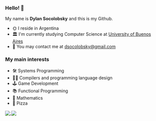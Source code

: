 ### Hello! 👋

My name is **Dylan Socolobsky** and this is my Github.
* 🌞 I reside in Argentina 
* 🏛 I'm currently studying Computer Science at [University of Buenos Aires](https://www.dc.uba.ar/)
* 📩 You may contact me at [dsocolobsky@gmail.com](mailto:dsocolobsky@gmail.com)

### My main interests
* 🛠 Systems Programming
* 👨‍💻  Compilers and programming language design
* 🕹 Game Development
* 📚 Functional Programming
* 📝 Mathematics
* 🍕 Pizza


<a href="https://github.com/anuraghazra/github-readme-stats">
  <img align="center" src="https://github-readme-stats.vercel.app/api?username=dsocolobsky&count_private=true&show_icons=true&theme=truecobalt" />
</a>
<a href="https://github.com/anuraghazra/convoychat">
  <img align="center" src="https://github-readme-stats.vercel.app/api/top-langs/?username=dsocolobsky&hide=asp&langs_count=10&layout=compact&count_private=true&show_icons=true&theme=truecobalt" />
</a>

<!--
**dsocolobsky/dsocolobsky** is a ✨ _special_ ✨ repository because its `README.md` (this file) appears on your GitHub profile.

Here are some ideas to get you started:

- 🔭 I’m currently working on ...
- 🌱 I’m currently learning ...
- 👯 I’m looking to collaborate on ...
- 🤔 I’m looking for help with ...
- 💬 Ask me about ...
- 📫 How to reach me: ...
- 😄 Pronouns: ...
- ⚡ Fun fact: ...
-->

